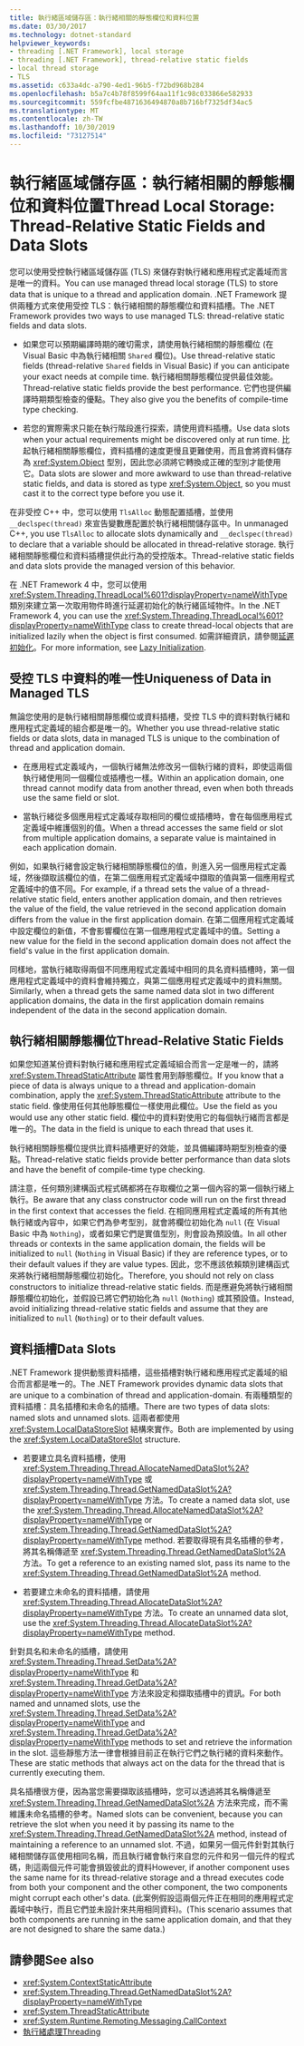 ```yaml
---
title: 執行緒區域儲存區：執行緒相關的靜態欄位和資料位置
ms.date: 03/30/2017
ms.technology: dotnet-standard
helpviewer_keywords:
- threading [.NET Framework], local storage
- threading [.NET Framework], thread-relative static fields
- local thread storage
- TLS
ms.assetid: c633a4dc-a790-4ed1-96b5-f72bd968b284
ms.openlocfilehash: b5a7c4b78f8599f64aa11f1c98c033866e582933
ms.sourcegitcommit: 559fcfbe4871636494870a8b716bf7325df34ac5
ms.translationtype: MT
ms.contentlocale: zh-TW
ms.lasthandoff: 10/30/2019
ms.locfileid: "73127514"
---
```

# <a name="thread-local-storage-thread-relative-static-fields-and-data-slots"></a><span data-ttu-id="de364-102">執行緒區域儲存區：執行緒相關的靜態欄位和資料位置</span><span class="sxs-lookup"><span data-stu-id="de364-102">Thread Local Storage: Thread-Relative Static Fields and Data Slots</span></span>
<span data-ttu-id="de364-103">您可以使用受控執行緒區域儲存區 (TLS) 來儲存對執行緒和應用程式定義域而言是唯一的資料。</span><span class="sxs-lookup"><span data-stu-id="de364-103">You can use managed thread local storage (TLS) to store data that is unique to a thread and application domain.</span></span> <span data-ttu-id="de364-104">.NET Framework 提供兩種方式來使用受控 TLS：執行緒相關的靜態欄位和資料插槽。</span><span class="sxs-lookup"><span data-stu-id="de364-104">The .NET Framework provides two ways to use managed TLS: thread-relative static fields and data slots.</span></span>  
  
- <span data-ttu-id="de364-105">如果您可以預期編譯時期的確切需求，請使用執行緒相關的靜態欄位 (在 Visual Basic 中為執行緒相關 `Shared` 欄位)。</span><span class="sxs-lookup"><span data-stu-id="de364-105">Use thread-relative static fields (thread-relative `Shared` fields in Visual Basic) if you can anticipate your exact needs at compile time.</span></span> <span data-ttu-id="de364-106">執行緒相關靜態欄位提供最佳效能。</span><span class="sxs-lookup"><span data-stu-id="de364-106">Thread-relative static fields provide the best performance.</span></span> <span data-ttu-id="de364-107">它們也提供編譯時期類型檢查的優點。</span><span class="sxs-lookup"><span data-stu-id="de364-107">They also give you the benefits of compile-time type checking.</span></span>  
  
- <span data-ttu-id="de364-108">若您的實際需求只能在執行階段進行探索，請使用資料插槽。</span><span class="sxs-lookup"><span data-stu-id="de364-108">Use data slots when your actual requirements might be discovered only at run time.</span></span> <span data-ttu-id="de364-109">比起執行緒相關靜態欄位，資料插槽的速度更慢且更難使用，而且會將資料儲存為 <xref:System.Object> 型別，因此您必須將它轉換成正確的型別才能使用它。</span><span class="sxs-lookup"><span data-stu-id="de364-109">Data slots are slower and more awkward to use than thread-relative static fields, and data is stored as type <xref:System.Object>, so you must cast it to the correct type before you use it.</span></span>  
  
 <span data-ttu-id="de364-110">在非受控 C++ 中，您可以使用 `TlsAlloc` 動態配置插槽，並使用 `__declspec(thread)` 來宣告變數應配置於執行緒相關儲存區中。</span><span class="sxs-lookup"><span data-stu-id="de364-110">In unmanaged C++, you use `TlsAlloc` to allocate slots dynamically and `__declspec(thread)` to declare that a variable should be allocated in thread-relative storage.</span></span> <span data-ttu-id="de364-111">執行緒相關靜態欄位和資料插槽提供此行為的受控版本。</span><span class="sxs-lookup"><span data-stu-id="de364-111">Thread-relative static fields and data slots provide the managed version of this behavior.</span></span>  
  
 <span data-ttu-id="de364-112">在 .NET Framework 4 中，您可以使用 <xref:System.Threading.ThreadLocal%601?displayProperty=nameWithType> 類別來建立第一次取用物件時進行延遲初始化的執行緒區域物件。</span><span class="sxs-lookup"><span data-stu-id="de364-112">In the .NET Framework 4, you can use the <xref:System.Threading.ThreadLocal%601?displayProperty=nameWithType> class to create thread-local objects that are initialized lazily when the object is first consumed.</span></span> <span data-ttu-id="de364-113">如需詳細資訊，請參閱[延遲初始化](../../../docs/framework/performance/lazy-initialization.md)。</span><span class="sxs-lookup"><span data-stu-id="de364-113">For more information, see [Lazy Initialization](../../../docs/framework/performance/lazy-initialization.md).</span></span>  
  
## <a name="uniqueness-of-data-in-managed-tls"></a><span data-ttu-id="de364-114">受控 TLS 中資料的唯一性</span><span class="sxs-lookup"><span data-stu-id="de364-114">Uniqueness of Data in Managed TLS</span></span>  
 <span data-ttu-id="de364-115">無論您使用的是執行緒相關靜態欄位或資料插槽，受控 TLS 中的資料對執行緒和應用程式定義域的組合都是唯一的。</span><span class="sxs-lookup"><span data-stu-id="de364-115">Whether you use thread-relative static fields or data slots, data in managed TLS is unique to the combination of thread and application domain.</span></span>  
  
- <span data-ttu-id="de364-116">在應用程式定義域內，一個執行緒無法修改另一個執行緒的資料，即使這兩個執行緒使用同一個欄位或插槽也一樣。</span><span class="sxs-lookup"><span data-stu-id="de364-116">Within an application domain, one thread cannot modify data from another thread, even when both threads use the same field or slot.</span></span>  
  
- <span data-ttu-id="de364-117">當執行緒從多個應用程式定義域存取相同的欄位或插槽時，會在每個應用程式定義域中維護個別的值。</span><span class="sxs-lookup"><span data-stu-id="de364-117">When a thread accesses the same field or slot from multiple application domains, a separate value is maintained in each application domain.</span></span>  
  
 <span data-ttu-id="de364-118">例如，如果執行緒會設定執行緒相關靜態欄位的值，則進入另一個應用程式定義域，然後擷取該欄位的值，在第二個應用程式定義域中擷取的值與第一個應用程式定義域中的值不同。</span><span class="sxs-lookup"><span data-stu-id="de364-118">For example, if a thread sets the value of a thread-relative static field, enters another application domain, and then retrieves the value of the field, the value retrieved in the second application domain differs from the value in the first application domain.</span></span> <span data-ttu-id="de364-119">在第二個應用程式定義域中設定欄位的新值，不會影響欄位在第一個應用程式定義域中的值。</span><span class="sxs-lookup"><span data-stu-id="de364-119">Setting a new value for the field in the second application domain does not affect the field's value in the first application domain.</span></span>  
  
 <span data-ttu-id="de364-120">同樣地，當執行緒取得兩個不同應用程式定義域中相同的具名資料插槽時，第一個應用程式定義域中的資料會維持獨立，與第二個應用程式定義域中的資料無關。</span><span class="sxs-lookup"><span data-stu-id="de364-120">Similarly, when a thread gets the same named data slot in two different application domains, the data in the first application domain remains independent of the data in the second application domain.</span></span>  
  
## <a name="thread-relative-static-fields"></a><span data-ttu-id="de364-121">執行緒相關靜態欄位</span><span class="sxs-lookup"><span data-stu-id="de364-121">Thread-Relative Static Fields</span></span>  
 <span data-ttu-id="de364-122">如果您知道某份資料對執行緒和應用程式定義域組合而言一定是唯一的，請將 <xref:System.ThreadStaticAttribute> 屬性套用到靜態欄位。</span><span class="sxs-lookup"><span data-stu-id="de364-122">If you know that a piece of data is always unique to a thread and application-domain combination, apply the <xref:System.ThreadStaticAttribute> attribute to the static field.</span></span> <span data-ttu-id="de364-123">像使用任何其他靜態欄位一樣使用此欄位。</span><span class="sxs-lookup"><span data-stu-id="de364-123">Use the field as you would use any other static field.</span></span> <span data-ttu-id="de364-124">欄位中的資料對使用它的每個執行緒而言都是唯一的。</span><span class="sxs-lookup"><span data-stu-id="de364-124">The data in the field is unique to each thread that uses it.</span></span>  
  
 <span data-ttu-id="de364-125">執行緒相關靜態欄位提供比資料插槽更好的效能，並具備編譯時期型別檢查的優點。</span><span class="sxs-lookup"><span data-stu-id="de364-125">Thread-relative static fields provide better performance than data slots and have the benefit of compile-time type checking.</span></span>  
  
 <span data-ttu-id="de364-126">請注意，任何類別建構函式程式碼都將在存取欄位之第一個內容的第一個執行緒上執行。</span><span class="sxs-lookup"><span data-stu-id="de364-126">Be aware that any class constructor code will run on the first thread in the first context that accesses the field.</span></span> <span data-ttu-id="de364-127">在相同應用程式定義域的所有其他執行緒或內容中，如果它們為參考型別，就會將欄位初始化為 `null` (在 Visual Basic 中為 `Nothing`)，或者如果它們是實值型別，則會設為預設值。</span><span class="sxs-lookup"><span data-stu-id="de364-127">In all other threads or contexts in the same application domain, the fields will be initialized to `null` (`Nothing` in Visual Basic) if they are reference types, or to their default values if they are value types.</span></span> <span data-ttu-id="de364-128">因此，您不應該依賴類別建構函式來將執行緒相關靜態欄位初始化。</span><span class="sxs-lookup"><span data-stu-id="de364-128">Therefore, you should not rely on class constructors to initialize thread-relative static fields.</span></span> <span data-ttu-id="de364-129">而是應避免將執行緒相關靜態欄位初始化，並假設已將它們初始化為 `null` (`Nothing`) 或其預設值。</span><span class="sxs-lookup"><span data-stu-id="de364-129">Instead, avoid initializing thread-relative static fields and assume that they are initialized to `null` (`Nothing`) or to their default values.</span></span>  
  
## <a name="data-slots"></a><span data-ttu-id="de364-130">資料插槽</span><span class="sxs-lookup"><span data-stu-id="de364-130">Data Slots</span></span>  
 <span data-ttu-id="de364-131">.NET Framework 提供動態資料插槽，這些插槽對執行緒和應用程式定義域的組合而言都是唯一的。</span><span class="sxs-lookup"><span data-stu-id="de364-131">The .NET Framework provides dynamic data slots that are unique to a combination of thread and application-domain.</span></span> <span data-ttu-id="de364-132">有兩種類型的資料插槽：具名插槽和未命名的插槽。</span><span class="sxs-lookup"><span data-stu-id="de364-132">There are two types of data slots: named slots and unnamed slots.</span></span> <span data-ttu-id="de364-133">這兩者都使用 <xref:System.LocalDataStoreSlot> 結構來實作。</span><span class="sxs-lookup"><span data-stu-id="de364-133">Both are implemented by using the <xref:System.LocalDataStoreSlot> structure.</span></span>  
  
- <span data-ttu-id="de364-134">若要建立具名資料插槽，使用 <xref:System.Threading.Thread.AllocateNamedDataSlot%2A?displayProperty=nameWithType> 或 <xref:System.Threading.Thread.GetNamedDataSlot%2A?displayProperty=nameWithType> 方法。</span><span class="sxs-lookup"><span data-stu-id="de364-134">To create a named data slot, use the <xref:System.Threading.Thread.AllocateNamedDataSlot%2A?displayProperty=nameWithType> or <xref:System.Threading.Thread.GetNamedDataSlot%2A?displayProperty=nameWithType> method.</span></span> <span data-ttu-id="de364-135">若要取得現有具名插槽的參考，將其名稱傳遞至 <xref:System.Threading.Thread.GetNamedDataSlot%2A> 方法。</span><span class="sxs-lookup"><span data-stu-id="de364-135">To get a reference to an existing named slot, pass its name to the <xref:System.Threading.Thread.GetNamedDataSlot%2A> method.</span></span>  
  
- <span data-ttu-id="de364-136">若要建立未命名的資料插槽，請使用 <xref:System.Threading.Thread.AllocateDataSlot%2A?displayProperty=nameWithType> 方法。</span><span class="sxs-lookup"><span data-stu-id="de364-136">To create an unnamed data slot, use the <xref:System.Threading.Thread.AllocateDataSlot%2A?displayProperty=nameWithType> method.</span></span>  
  
 <span data-ttu-id="de364-137">針對具名和未命名的插槽，請使用 <xref:System.Threading.Thread.SetData%2A?displayProperty=nameWithType> 和 <xref:System.Threading.Thread.GetData%2A?displayProperty=nameWithType> 方法來設定和擷取插槽中的資訊。</span><span class="sxs-lookup"><span data-stu-id="de364-137">For both named and unnamed slots, use the <xref:System.Threading.Thread.SetData%2A?displayProperty=nameWithType> and <xref:System.Threading.Thread.GetData%2A?displayProperty=nameWithType> methods to set and retrieve the information in the slot.</span></span> <span data-ttu-id="de364-138">這些靜態方法一律會根據目前正在執行它們之執行緒的資料來動作。</span><span class="sxs-lookup"><span data-stu-id="de364-138">These are static methods that always act on the data for the thread that is currently executing them.</span></span>  
  
 <span data-ttu-id="de364-139">具名插槽很方便，因為當您需要擷取該插槽時，您可以透過將其名稱傳遞至 <xref:System.Threading.Thread.GetNamedDataSlot%2A> 方法來完成，而不需維護未命名插槽的參考。</span><span class="sxs-lookup"><span data-stu-id="de364-139">Named slots can be convenient, because you can retrieve the slot when you need it by passing its name to the <xref:System.Threading.Thread.GetNamedDataSlot%2A> method, instead of maintaining a reference to an unnamed slot.</span></span> <span data-ttu-id="de364-140">不過，如果另一個元件針對其執行緒相關儲存區使用相同名稱，而且執行緒會執行來自您的元件和另一個元件的程式碼，則這兩個元件可能會損毀彼此的資料</span><span class="sxs-lookup"><span data-stu-id="de364-140">However, if another component uses the same name for its thread-relative storage and a thread executes code from both your component and the other component, the two components might corrupt each other's data.</span></span> <span data-ttu-id="de364-141">(此案例假設這兩個元件正在相同的應用程式定義域中執行，而且它們並未設計來共用相同資料)。</span><span class="sxs-lookup"><span data-stu-id="de364-141">(This scenario assumes that both components are running in the same application domain, and that they are not designed to share the same data.)</span></span>  
  
## <a name="see-also"></a><span data-ttu-id="de364-142">請參閱</span><span class="sxs-lookup"><span data-stu-id="de364-142">See also</span></span>

- <xref:System.ContextStaticAttribute>
- <xref:System.Threading.Thread.GetNamedDataSlot%2A?displayProperty=nameWithType>
- <xref:System.ThreadStaticAttribute>
- <xref:System.Runtime.Remoting.Messaging.CallContext>
- [<span data-ttu-id="de364-143">執行緒處理</span><span class="sxs-lookup"><span data-stu-id="de364-143">Threading</span></span>](../../../docs/standard/threading/index.md)
